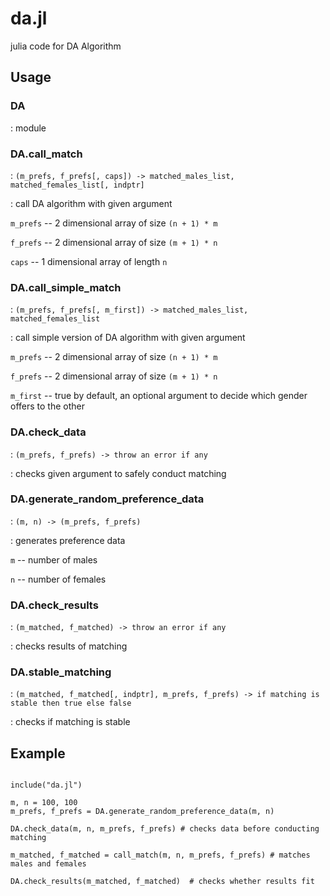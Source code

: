 # da.jl
julia code for DA Algorithm

## Usage

### DA

: module

### DA.call_match

: ```(m_prefs, f_prefs[, caps]) ->
 matched_males_list, matched_females_list[, indptr]```

: call DA algorithm with given argument

```m_prefs``` -- 2 dimensional array of size ```(n + 1) * m```

```f_prefs``` -- 2 dimensional array of size ```(m + 1) * n```

```caps``` -- 1 dimensional array of length ```n```

### DA.call_simple_match

: ```(m_prefs, f_prefs[, m_first]) ->
 matched_males_list, matched_females_list```

: call simple version of DA algorithm with given argument

```m_prefs``` -- 2 dimensional array of size ```(n + 1) * m```

```f_prefs``` -- 2 dimensional array of size ```(m + 1) * n```

```m_first``` -- true by default, an optional argument to decide which gender offers to the other

### DA.check_data

: ```(m_prefs, f_prefs) -> throw an error if any```

: checks given argument to safely conduct matching

### DA.generate_random_preference_data

: ```(m, n) -> (m_prefs, f_prefs)```

: generates preference data

```m``` -- number of males

```n``` -- number of females

### DA.check_results

: ```(m_matched, f_matched) -> throw an error if any```

: checks results of matching

### DA.stable_matching

: ```(m_matched, f_matched[, indptr], m_prefs, f_prefs) -> if matching is stable then true else false```

: checks if matching is stable

## Example

```

include("da.jl")

m, n = 100, 100
m_prefs, f_prefs = DA.generate_random_preference_data(m, n)

DA.check_data(m, n, m_prefs, f_prefs) # checks data before conducting matching

m_matched, f_matched = call_match(m, n, m_prefs, f_prefs) # matches males and females

DA.check_results(m_matched, f_matched)  # checks whether results fit

```
